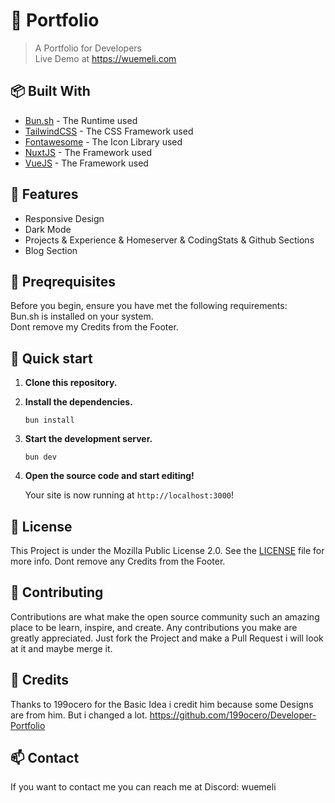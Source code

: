 # 📃 Portfolio
> A Portfolio for Developers <br>
> Live Demo at https://wuemeli.com

## 📦 Built With
- [Bun.sh](https://bun.sh) - The Runtime used
- [TailwindCSS](https://tailwindcss.com) - The CSS Framework used
- [Fontawesome](https://fontawesome.com) - The Icon Library used
- [NuxtJS](https://nuxt.com) - The Framework used
- [VueJS](https://vuejs.org) - The Framework used

## 📄 Features
- Responsive Design
- Dark Mode
- Projects & Experience & Homeserver & CodingStats & Github Sections
- Blog Section

## 🪺 Preqrequisites
Before you begin, ensure you have met the following requirements: <br>
Bun.sh is installed on your system.  <br>
Dont remove my Credits from the Footer.

## 🚀 Quick start

1.  **Clone this repository.**
2.  **Install the dependencies.**

    ```shell
    bun install
    ``` 
3.  **Start the development server.**

    ```shell
    bun dev
    ```
4.  **Open the source code and start editing!**
  
      Your site is now running at `http://localhost:3000`!

## 📰 License
This Project is under the Mozilla Public License 2.0. See the [LICENSE](LICENSE) file for more info.
Dont remove any Credits from the Footer.

## 📜 Contributing
Contributions are what make the open source community such an amazing place to be learn, inspire, and create. Any contributions you make are greatly appreciated.
Just fork the Project and make a Pull Request i will look at it and maybe merge it.

## 📝 Credits
Thanks to 199ocero for the Basic Idea i credit him because some Designs are from him. But i changed a lot.
https://github.com/199ocero/Developer-Portfolio

## 📫 Contact
If you want to contact me you can reach me at Discord: wuemeli

